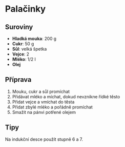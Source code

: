 # Palačinky

## Suroviny

* **Hladká mouka**: 200 g
* **Cukr**: 50 g
* **Sůl**: velká špetka
* **Vejce**: 2
* **Mléko**: 1/2 l
* **Olej**

## Příprava

1. Mouku, cukr a sůl promíchat
2. Přidávat mléko a míchat, dokud nevznikne řídké těsto
3. Přidat vejce a vmíchat do těsta
4. Přidat zbylé mléko a pořádně promíchat
5. Smažit na pánvi potřené olejem

## Tipy

Na indukční desce použít stupně 6 a 7.

